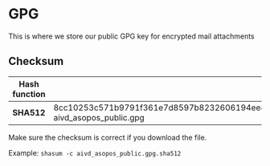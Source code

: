 # GPG
This is where we store our public GPG key for encrypted mail attachments

## Checksum
|Hash function|Checksum|
|---|---|
|**SHA512**|8cc10253c571b9791f361e7d8597b8232606194ee85110e8bb467cca103d5075bcc212808bb2693183f0c08a6bb88dfbff71a9ebcfccb081ba535212f138e916  aivd_asopos_public.gpg|

Make sure the checksum is correct if you download the file.

Example: `shasum -c aivd_asopos_public.gpg.sha512`


